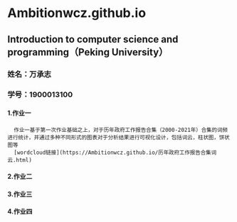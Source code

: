 # Ambitionwcz.github.io
## Introduction to computer science and programming（Peking University） 

### 姓名：万承志
### 学号：1900013100

#### 1.作业一
      作业一基于第一次作业基础之上，对于历年政府工作报告合集（2000-2021年）合集的词频进行统计，并通过多种不同形式的图表对于分析结果进行可视化设计，包括词云，柱状图，饼状图等
      [wordcloud链接](https://Ambitionwcz.github.io/历年政府工作报告合集词云.html)


#### 2.作业二

#### 3.作业三


#### 4.作业四


